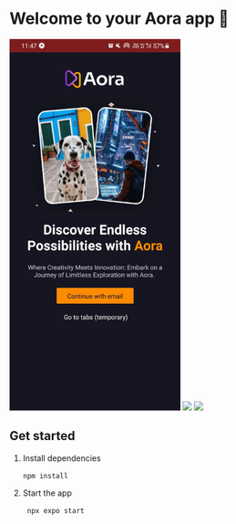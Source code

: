 # Welcome to your Aora app 👋
<p float="left">
  <img src="./assets/preview/homepage.jpeg" width="300" />
  <img src="./assets/preview/preview2.jpeg" width="300" />
  <img src="./assets/preview/preview3.jpeg" width="300" />
</p>

## Get started

1. Install dependencies

   ```bash
   npm install
   ```

2. Start the app

   ```bash
    npx expo start
   ```
